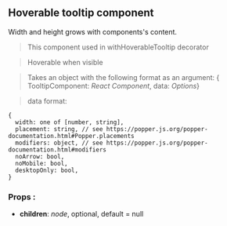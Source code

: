 ## **Hoverable tooltip component**

Width and height grows with components's content.

> This component used in withHoverableTooltip decorator

> Hoverable when visible

> Takes an object with the following format as an argument: { TooltipComponent: *React Component*, data: *Options*}

> data format:

```
{
  width: one of [number, string],
  placement: string, // see https://popper.js.org/popper-documentation.html#Popper.placements
  modifiers: object, // see https://popper.js.org/popper-documentation.html#modifiers
  noArrow: bool,
  noMobile: bool,
  desktopOnly: bool,
}
```

### Props :

- **children**: _node_, optional, default = null
